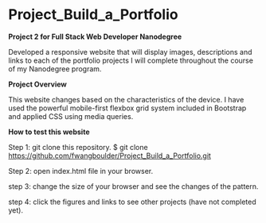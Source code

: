# Project_Build_a_Portfolio

**Project 2 for Full Stack Web Developer Nanodegree**

Developed a responsive website that will display images, descriptions and links
to each of the portfolio projects I will complete throughout the course of my
Nanodegree program.

**Project Overview**

This website changes based on the characteristics of the device. I have used
the powerful mobile-first flexbox grid system included in Bootstrap and applied
CSS using media queries.

**How to test this website**

Step 1: git clone this repository.
        $ git clone https://github.com/fwangboulder/Project_Build_a_Portfolio.git

Step 2: open index.html file in your browser.

step 3: change the size of your browser and see the changes of the pattern.

step 4: click the figures and links to see other projects (have not completed yet).
